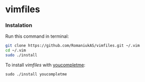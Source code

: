 # vimfiles

### Instalation

Run this command in terminal:
```bash
git clone https://github.com/RomaniukAS/vimfiles.git ~/.vim
cd ~/.vim
sudo ./install
```

To install _vimfiles_ with [youcompletme](https://github.com/Valloric/YouCompleteMe):
```
sudo ./install youcompletme
```
